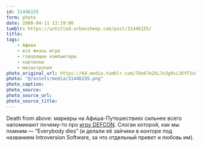 ```yaml
---
id: 31446155
form: photo
date: 2008-04-11 13:19:00
tumblr: https://untitled.urbansheep.com/post/31446155/
title:
tags:
    - Афиша
    - вся жизнь игра
    - говорящие компьютеры
    - картинки
    - мизантропия
photo_original_url: https://64.media.tumblr.com/78n67m26L7o3g0si1KYF3sOm_640.png
photo: "@/assets/media/31446155.png"
photo_caption:
photo_source:
photo_source_url:
photo_source_title:
---
```


<p>Death from above: маркеры на Афиша-Путешествиях сильнее всего напоминают почему-то про <a href="http://steamgames.com/v/index.php?area=game&amp;AppId=1520">игру DEFCON</a>. Слоган которой, как мы помним — “Everybody dies” (и делали её зайчики в конторе под названием Introversion Software, за что отдельный привет и любовь им).</p>
